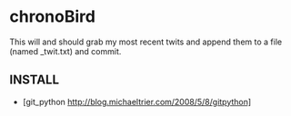 chronoBird
=============

This will and should grab my most recent twits and append them to a file (named _twit.txt) and commit.

INSTALL
-------

 * [git_python http://blog.michaeltrier.com/2008/5/8/gitpython]
